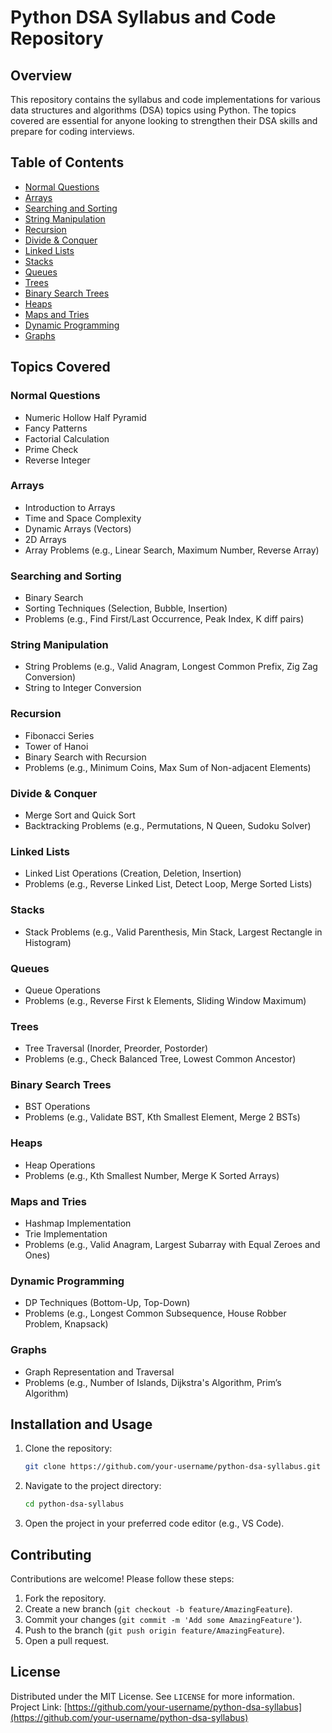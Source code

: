 # Python DSA Syllabus and Code Repository

## Overview

This repository contains the syllabus and code implementations for various data structures and algorithms (DSA) topics using Python. The topics covered are essential for anyone looking to strengthen their DSA skills and prepare for coding interviews.

## Table of Contents

- [Normal Questions](#normal-questions)
- [Arrays](#arrays)
- [Searching and Sorting](#searching-and-sorting)
- [String Manipulation](#string-manipulation)
- [Recursion](#recursion)
- [Divide & Conquer](#divide--conquer)
- [Linked Lists](#linked-lists)
- [Stacks](#stacks)
- [Queues](#queues)
- [Trees](#trees)
- [Binary Search Trees](#binary-search-trees)
- [Heaps](#heaps)
- [Maps and Tries](#maps-and-tries)
- [Dynamic Programming](#dynamic-programming)
- [Graphs](#graphs)

## Topics Covered

### Normal Questions
- Numeric Hollow Half Pyramid
- Fancy Patterns
- Factorial Calculation
- Prime Check
- Reverse Integer

### Arrays
- Introduction to Arrays
- Time and Space Complexity
- Dynamic Arrays (Vectors)
- 2D Arrays
- Array Problems (e.g., Linear Search, Maximum Number, Reverse Array)

### Searching and Sorting
- Binary Search
- Sorting Techniques (Selection, Bubble, Insertion)
- Problems (e.g., Find First/Last Occurrence, Peak Index, K diff pairs)

### String Manipulation
- String Problems (e.g., Valid Anagram, Longest Common Prefix, Zig Zag Conversion)
- String to Integer Conversion

### Recursion
- Fibonacci Series
- Tower of Hanoi
- Binary Search with Recursion
- Problems (e.g., Minimum Coins, Max Sum of Non-adjacent Elements)

### Divide & Conquer
- Merge Sort and Quick Sort
- Backtracking Problems (e.g., Permutations, N Queen, Sudoku Solver)

### Linked Lists
- Linked List Operations (Creation, Deletion, Insertion)
- Problems (e.g., Reverse Linked List, Detect Loop, Merge Sorted Lists)

### Stacks
- Stack Problems (e.g., Valid Parenthesis, Min Stack, Largest Rectangle in Histogram)

### Queues
- Queue Operations
- Problems (e.g., Reverse First k Elements, Sliding Window Maximum)

### Trees
- Tree Traversal (Inorder, Preorder, Postorder)
- Problems (e.g., Check Balanced Tree, Lowest Common Ancestor)

### Binary Search Trees
- BST Operations
- Problems (e.g., Validate BST, Kth Smallest Element, Merge 2 BSTs)

### Heaps
- Heap Operations
- Problems (e.g., Kth Smallest Number, Merge K Sorted Arrays)

### Maps and Tries
- Hashmap Implementation
- Trie Implementation
- Problems (e.g., Valid Anagram, Largest Subarray with Equal Zeroes and Ones)

### Dynamic Programming
- DP Techniques (Bottom-Up, Top-Down)
- Problems (e.g., Longest Common Subsequence, House Robber Problem, Knapsack)

### Graphs
- Graph Representation and Traversal
- Problems (e.g., Number of Islands, Dijkstra's Algorithm, Prim’s Algorithm)

## Installation and Usage

1. Clone the repository:
   ```sh
   git clone https://github.com/your-username/python-dsa-syllabus.git
   ```
2. Navigate to the project directory:
   ```sh
   cd python-dsa-syllabus
   ```
3. Open the project in your preferred code editor (e.g., VS Code).

## Contributing

Contributions are welcome! Please follow these steps:
1. Fork the repository.
2. Create a new branch (`git checkout -b feature/AmazingFeature`).
3. Commit your changes (`git commit -m 'Add some AmazingFeature'`).
4. Push to the branch (`git push origin feature/AmazingFeature`).
5. Open a pull request.

## License

Distributed under the MIT License. See `LICENSE` for more information.
Project Link: [https://github.com/your-username/python-dsa-syllabus](https://github.com/your-username/python-dsa-syllabus)
